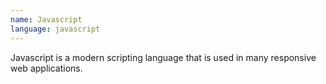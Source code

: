 ```yaml
---
name: Javascript
language: javascript
---
```


Javascript is a modern scripting language that is used in many responsive web applications.